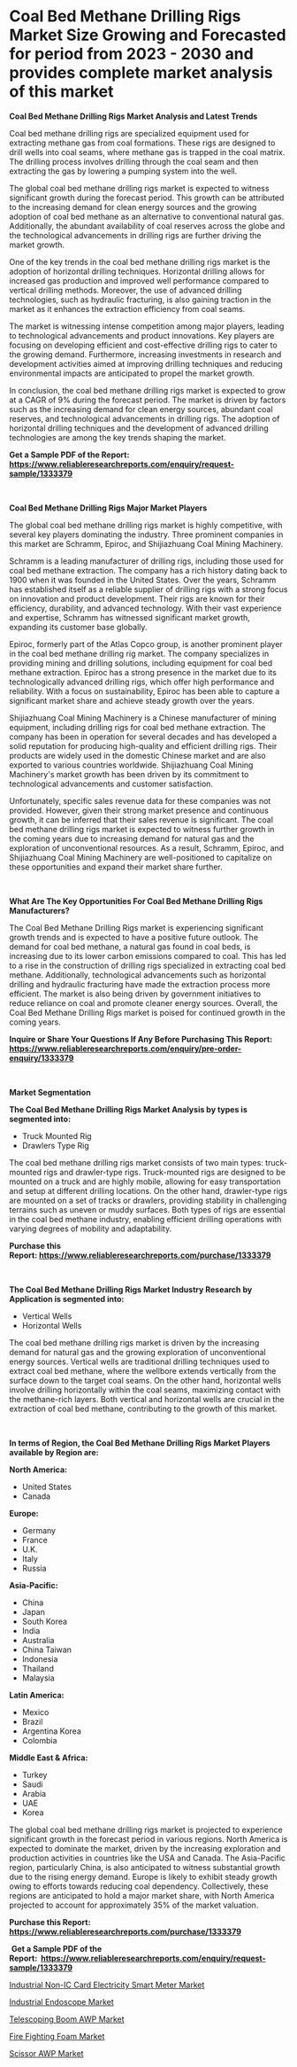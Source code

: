 <p><h1>Coal Bed Methane Drilling Rigs Market Size Growing and Forecasted for period from 2023 - 2030 and provides complete market analysis of this market</h1></p><p><strong>Coal Bed Methane Drilling Rigs Market Analysis and Latest Trends</strong></p>
<p><p>Coal bed methane drilling rigs are specialized equipment used for extracting methane gas from coal formations. These rigs are designed to drill wells into coal seams, where methane gas is trapped in the coal matrix. The drilling process involves drilling through the coal seam and then extracting the gas by lowering a pumping system into the well.</p><p>The global coal bed methane drilling rigs market is expected to witness significant growth during the forecast period. This growth can be attributed to the increasing demand for clean energy sources and the growing adoption of coal bed methane as an alternative to conventional natural gas. Additionally, the abundant availability of coal reserves across the globe and the technological advancements in drilling rigs are further driving the market growth.</p><p>One of the key trends in the coal bed methane drilling rigs market is the adoption of horizontal drilling techniques. Horizontal drilling allows for increased gas production and improved well performance compared to vertical drilling methods. Moreover, the use of advanced drilling technologies, such as hydraulic fracturing, is also gaining traction in the market as it enhances the extraction efficiency from coal seams.</p><p>The market is witnessing intense competition among major players, leading to technological advancements and product innovations. Key players are focusing on developing efficient and cost-effective drilling rigs to cater to the growing demand. Furthermore, increasing investments in research and development activities aimed at improving drilling techniques and reducing environmental impacts are anticipated to propel the market growth.</p><p>In conclusion, the coal bed methane drilling rigs market is expected to grow at a CAGR of 9% during the forecast period. The market is driven by factors such as the increasing demand for clean energy sources, abundant coal reserves, and technological advancements in drilling rigs. The adoption of horizontal drilling techniques and the development of advanced drilling technologies are among the key trends shaping the market.</p></p>
<p><strong>Get a Sample PDF of the Report:&nbsp; <a href="https://www.reliableresearchreports.com/enquiry/request-sample/1333379">https://www.reliableresearchreports.com/enquiry/request-sample/1333379</a></strong></p>
<p>&nbsp;</p>
<p><strong>Coal Bed Methane Drilling Rigs Major Market Players</strong></p>
<p><p>The global coal bed methane drilling rigs market is highly competitive, with several key players dominating the industry. Three prominent companies in this market are Schramm, Epiroc, and Shijiazhuang Coal Mining Machinery.</p><p>Schramm is a leading manufacturer of drilling rigs, including those used for coal bed methane extraction. The company has a rich history dating back to 1900 when it was founded in the United States. Over the years, Schramm has established itself as a reliable supplier of drilling rigs with a strong focus on innovation and product development. Their rigs are known for their efficiency, durability, and advanced technology. With their vast experience and expertise, Schramm has witnessed significant market growth, expanding its customer base globally.</p><p>Epiroc, formerly part of the Atlas Copco group, is another prominent player in the coal bed methane drilling rig market. The company specializes in providing mining and drilling solutions, including equipment for coal bed methane extraction. Epiroc has a strong presence in the market due to its technologically advanced drilling rigs, which offer high performance and reliability. With a focus on sustainability, Epiroc has been able to capture a significant market share and achieve steady growth over the years.</p><p>Shijiazhuang Coal Mining Machinery is a Chinese manufacturer of mining equipment, including drilling rigs for coal bed methane extraction. The company has been in operation for several decades and has developed a solid reputation for producing high-quality and efficient drilling rigs. Their products are widely used in the domestic Chinese market and are also exported to various countries worldwide. Shijiazhuang Coal Mining Machinery's market growth has been driven by its commitment to technological advancements and customer satisfaction.</p><p>Unfortunately, specific sales revenue data for these companies was not provided. However, given their strong market presence and continuous growth, it can be inferred that their sales revenue is significant. The coal bed methane drilling rigs market is expected to witness further growth in the coming years due to increasing demand for natural gas and the exploration of unconventional resources. As a result, Schramm, Epiroc, and Shijiazhuang Coal Mining Machinery are well-positioned to capitalize on these opportunities and expand their market share further.</p></p>
<p>&nbsp;</p>
<p><strong>What Are The Key Opportunities For Coal Bed Methane Drilling Rigs Manufacturers?</strong></p>
<p><p>The Coal Bed Methane Drilling Rigs market is experiencing significant growth trends and is expected to have a positive future outlook. The demand for coal bed methane, a natural gas found in coal beds, is increasing due to its lower carbon emissions compared to coal. This has led to a rise in the construction of drilling rigs specialized in extracting coal bed methane. Additionally, technological advancements such as horizontal drilling and hydraulic fracturing have made the extraction process more efficient. The market is also being driven by government initiatives to reduce reliance on coal and promote cleaner energy sources. Overall, the Coal Bed Methane Drilling Rigs market is poised for continued growth in the coming years.</p></p>
<p><strong>Inquire or Share Your Questions If Any Before Purchasing This Report: <a href="https://www.reliableresearchreports.com/enquiry/pre-order-enquiry/1333379">https://www.reliableresearchreports.com/enquiry/pre-order-enquiry/1333379</a></strong></p>
<p>&nbsp;</p>
<p><strong>Market Segmentation</strong></p>
<p><strong>The Coal Bed Methane Drilling Rigs Market Analysis by types is segmented into:</strong></p>
<p><ul><li>Truck Mounted Rig</li><li>Drawlers Type Rig</li></ul></p>
<p><p>The coal bed methane drilling rigs market consists of two main types: truck-mounted rigs and drawler-type rigs. Truck-mounted rigs are designed to be mounted on a truck and are highly mobile, allowing for easy transportation and setup at different drilling locations. On the other hand, drawler-type rigs are mounted on a set of tracks or drawlers, providing stability in challenging terrains such as uneven or muddy surfaces. Both types of rigs are essential in the coal bed methane industry, enabling efficient drilling operations with varying degrees of mobility and adaptability.</p></p>
<p><strong>Purchase this Report:&nbsp;<a href="https://www.reliableresearchreports.com/purchase/1333379">https://www.reliableresearchreports.com/purchase/1333379</a></strong></p>
<p>&nbsp;</p>
<p><strong>The Coal Bed Methane Drilling Rigs Market Industry Research by Application is segmented into:</strong></p>
<p><ul><li>Vertical Wells</li><li>Horizontal Wells</li></ul></p>
<p><p>The coal bed methane drilling rigs market is driven by the increasing demand for natural gas and the growing exploration of unconventional energy sources. Vertical wells are traditional drilling techniques used to extract coal bed methane, where the wellbore extends vertically from the surface down to the target coal seams. On the other hand, horizontal wells involve drilling horizontally within the coal seams, maximizing contact with the methane-rich layers. Both vertical and horizontal wells are crucial in the extraction of coal bed methane, contributing to the growth of this market.</p></p>
<p>&nbsp;</p>
<p><strong>In terms of Region, the Coal Bed Methane Drilling Rigs Market Players available by Region are:</strong></p>
<p>
    <p> <strong> North America: </strong>
        <ul>
            <li>United States</li>
            <li>Canada</li>
        </ul>
        </p> 
    <p> <strong> Europe: </strong>
        <ul>
            <li>Germany</li>
            <li>France</li>
            <li>U.K.</li>
            <li>Italy</li>
            <li>Russia</li>
        </ul>
        </p> 
    <p> <strong> Asia-Pacific: </strong>
        <ul>
            <li>China</li>
            <li>Japan</li>
            <li>South Korea</li>
            <li>India</li>
            <li>Australia</li>
            <li>China Taiwan</li>
            <li>Indonesia</li>
            <li>Thailand</li>
            <li>Malaysia</li>
        </ul>
        </p> 
    <p> <strong> Latin America: </strong>
        <ul>
            <li>Mexico</li>
            <li>Brazil</li>
            <li>Argentina Korea</li>
            <li>Colombia</li>
        </ul>
        </p> 
    <p> <strong> Middle East & Africa: </strong>
        <ul>
            <li>Turkey</li>
            <li>Saudi</li>
            <li>Arabia</li>
            <li>UAE</li>
            <li>Korea</li>
        </ul>
    </p>
    </p>
<p><p>The global coal bed methane drilling rigs market is projected to experience significant growth in the forecast period in various regions. North America is expected to dominate the market, driven by the increasing exploration and production activities in countries like the USA and Canada. The Asia-Pacific region, particularly China, is also anticipated to witness substantial growth due to the rising energy demand. Europe is likely to exhibit steady growth owing to efforts towards reducing coal dependency. Collectively, these regions are anticipated to hold a major market share, with North America projected to account for approximately 35% of the market valuation.</p></p>
<p><strong>Purchase this Report: <a href="https://www.reliableresearchreports.com/purchase/1333379">https://www.reliableresearchreports.com/purchase/1333379</a></strong></p>
<p>&nbsp;<strong>Get a Sample PDF of the Report:&nbsp;&nbsp;<a href="https://www.reliableresearchreports.com/enquiry/request-sample/1333379">https://www.reliableresearchreports.com/enquiry/request-sample/1333379</a></strong></p>
<p><strong></strong></p>
<p><p><a href="https://www.linkedin.com/pulse/industrial-non-ic-card-electricity-smart-meter-market-size-rsvsf/">Industrial Non-IC Card Electricity Smart Meter Market</a></p><p><a href="https://medium.com/@elenaglover2023/industrial-endoscope-market-size-growth-forecast-2023-2030-f841d3d841a4">Industrial Endoscope Market</a></p><p><a href="https://www.linkedin.com/pulse/telescoping-boom-awp-market-share-amp-new-trends-analysis-ni1tf/">Telescoping Boom AWP Market</a></p><p><a href="https://medium.com/@debradaniels04/fire-fighting-foam-market-size-growth-forecast-2023-2030-cdc41e77d5bc">Fire Fighting Foam Market</a></p><p><a href="https://www.linkedin.com/pulse/scissor-awp-market-size-growth-forecast-from-2023-2030-csc8f/">Scissor AWP Market</a></p></p>